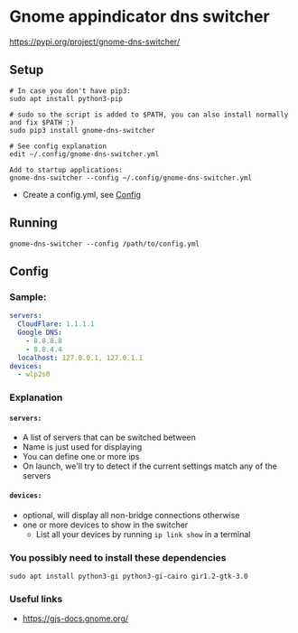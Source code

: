 # Gnome appindicator dns switcher
https://pypi.org/project/gnome-dns-switcher/

## Setup
```shell
# In case you don't have pip3:
sudo apt install python3-pip

# sudo so the script is added to $PATH, you can also install normally and fix $PATH :)
sudo pip3 install gnome-dns-switcher

# See config explanation
edit ~/.config/gnome-dns-switcher.yml

Add to startup applications:
gnome-dns-switcher --config ~/.config/gnome-dns-switcher.yml
```

- Create a config.yml, see [Config](#config)

## Running

```shell
gnome-dns-switcher --config /path/to/config.yml
```

## Config

### Sample:

```yaml
servers:
  CloudFlare: 1.1.1.1
  Google DNS:
    - 8.8.8.8
    - 8.8.4.4
  localhost: 127.0.0.1, 127.0.1.1
devices:
  - wlp2s0
```

### Explanation

#### `servers:`

- A list of servers that can be switched between
- Name is just used for displaying
- You can define one or more ips
- On launch, we'll try to detect if the current settings match any of the servers

#### `devices:`

- optional, will display all non-bridge connections otherwise
- one or more devices to show in the switcher
    - List all your devices by running `ip link show` in a terminal

### You possibly need to install these dependencies

```shell
sudo apt install python3-gi python3-gi-cairo gir1.2-gtk-3.0
```

### Useful links

- https://gjs-docs.gnome.org/
